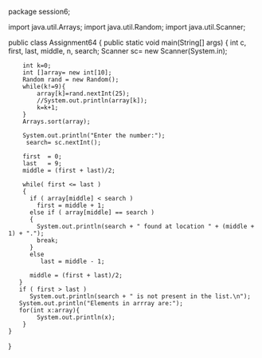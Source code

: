 package session6;

import java.util.Arrays;
import java.util.Random;
import java.util.Scanner;


public class Assignment64 {
	public static void main(String[] args) {
		int c, first, last, middle, n, search;
		Scanner sc= new Scanner(System.in);
		
	    int k=0;
	    int []array= new int[10];
	    Random rand = new Random();
		while(k!=9){
			array[k]=rand.nextInt(25);
			//System.out.println(array[k]);
			k=k+1;
		}
		Arrays.sort(array);
		
		System.out.println("Enter the number:");
		 search= sc.nextInt();
		
		first  = 0;
	    last   = 9;
	    middle = (first + last)/2;
	 
	    while( first <= last )
	    {
	      if ( array[middle] < search )
	        first = middle + 1;    
	      else if ( array[middle] == search ) 
	      {
	        System.out.println(search + " found at location " + (middle + 1) + ".");
	        break;
	      }
	      else
	         last = middle - 1;
	 
	      middle = (first + last)/2;
	   }
	   if ( first > last )
	      System.out.println(search + " is not present in the list.\n");
	   System.out.println("Elements in arrray are:");
	   for(int x:array){
			System.out.println(x);
		}
	}
	
	


}
